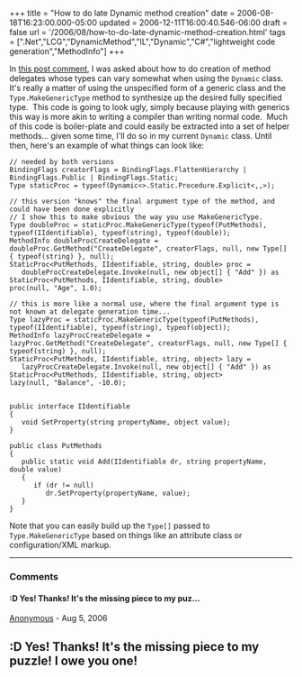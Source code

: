 +++
title = "How to do late Dynamic method creation"
date = 2006-08-18T16:23:00.000-05:00
updated = 2006-12-11T16:00:40.546-06:00
draft = false
url = '/2006/08/how-to-do-late-dynamic-method-creation.html'
tags = [".Net","LCG","DynamicMethod","IL","Dynamic","C#","lightweight code generation","MethodInfo"]
+++

In [this post comment](http://musingmarc.blogspot.com/2006/07/updated-files-for-dynamic-method.html#115592285105438051), I was asked about how to do creation of method delegates whose types can vary somewhat when using the `Dynamic` class. It's really a matter of using the unspecified form of a generic class and the `Type.MakeGenericType` method to synthesize up the desired fully specified type.  This code is going to look ugly, simply because playing with generics this way is more akin to writing a compiler than writing normal code.  Much of this code is boiler-plate and could easily be extracted into a set of helper methods... given some time, I'll do so in my current `Dynamic` class. Until then, here's an example of what things can look like:

```
// needed by both versions
BindingFlags creatorFlags = BindingFlags.FlattenHierarchy | BindingFlags.Public | BindingFlags.Static;
Type staticProc = typeof(Dynamic<>.Static.Procedure.Explicit<,,>);
 
// this version "knows" the final argument type of the method, and could have been done explicitly
// I show this to make obvious the way you use MakeGenericType.
Type doubleProc = staticProc.MakeGenericType(typeof(PutMethods), typeof(IIdentifiable), typeof(string), typeof(double));
MethodInfo doubleProcCreateDelegate = doubleProc.GetMethod("CreateDelegate", creatorFlags, null, new Type[] { typeof(string) }, null); 
StaticProc<PutMethods, IIdentifiable, string, double> proc =
   doubleProcCreateDelegate.Invoke(null, new object[] { "Add" }) as StaticProc<PutMethods, IIdentifiable, string, double>
proc(null, "Age", 1.0);
 
// this is more like a normal use, where the final argument type is not known at delegate generation time...
Type lazyProc = staticProc.MakeGenericType(typeof(PutMethods), typeof(IIdentifiable), typeof(string), typeof(object));
MethodInfo lazyProcCreateDelegate = lazyProc.GetMethod("CreateDelegate", creatorFlags, null, new Type[] { typeof(string) }, null);
StaticProc<PutMethods, IIdentifiable, string, object> lazy =
   lazyProcCreateDelegate.Invoke(null, new object[] { "Add" }) as StaticProc<PutMethods, IIdentifiable, string, object>
lazy(null, "Balance", -10.0);

  
public interface IIdentifiable
{
   void SetProperty(string propertyName, object value);
} 
 
public class PutMethods
{
   public static void Add(IIdentifiable dr, string propertyName, double value)
   {
      if (dr != null)
         dr.SetProperty(propertyName, value);
   }
}

```

Note that you can easily build up the `Type[]` passed to `Type.MakeGenericType` based on things like an attribute class or configuration/XML markup.

---

### Comments

#### :D Yes! Thanks! It's the missing piece to my puz…

[Anonymous](mailto:noreply@blogger.com) - <time datetime="2006-08-18T20:20:00.000-05:00">Aug 5, 2006</time>

:D Yes! Thanks! It's the missing piece to my puzzle! I owe you one!
---

